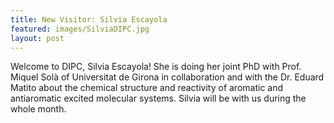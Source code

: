 ```yaml
---
title: New Visitor: Silvia Escayola
featured: images/SilviaDIPC.jpg
layout: post
---
```


<p> Welcome to DIPC, Silvia Escayola! She is doing her joint PhD with Prof. Miquel Solà of Universitat de Girona in collaboration and with the Dr. Eduard Matito about the chemical structure and reactivity of aromatic and antiaromatic excited molecular systems. Silvia will be with us during the whole month. </p>

